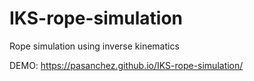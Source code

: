 # IKS-rope-simulation
Rope simulation using inverse kinematics

DEMO: https://pasanchez.github.io/IKS-rope-simulation/
